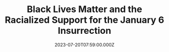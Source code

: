 ---
title: Black Lives Matter and the Racialized Support for the January 6 Insurrection
subtitle: 
publication_types:
  - "2"
authors:
  - Matt Barreto
  - Claudia Alegre
  - Isaiah Bailey
  - Alexandria Davis
  - Joshua Ferrer
  - Joyce Nguy
  - Christopher Palmisano
  - Crystal Robertson
doi: https://doi.org/10.1177/00027162241228395
publication: Annals of the American Academy of Political and Social Science
draft: false
featured: true
image:
  filename: featured
  focal_point: Smart
  preview_only: false
date: 2023-07-20T07:59:00.000Z
---